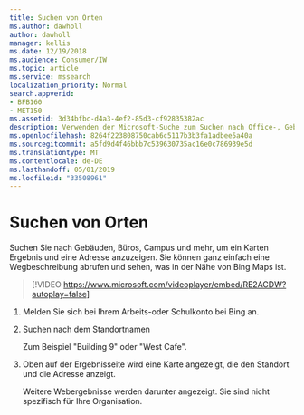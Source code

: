 ```yaml
---
title: Suchen von Orten
ms.author: dawholl
author: dawholl
manager: kellis
ms.date: 12/19/2018
ms.audience: Consumer/IW
ms.topic: article
ms.service: mssearch
localization_priority: Normal
search.appverid:
- BFB160
- MET150
ms.assetid: 3d34bfbc-d4a3-4ef2-85d3-cf92835382ac
description: Verwenden der Microsoft-Suche zum Suchen nach Office-, Gebäude-und anderen Arbeitsbereichs Standorten, Abrufen von Wegbeschreibungen und mehr
ms.openlocfilehash: 8264f223808750cab6c5117b3b3fa1adbee5a40a
ms.sourcegitcommit: a5fd9d4f46bbb7c539630735ac16e0c786939e5d
ms.translationtype: MT
ms.contentlocale: de-DE
ms.lasthandoff: 05/01/2019
ms.locfileid: "33508961"
---
```

# <a name="find-locations"></a>Suchen von Orten

Suchen Sie nach Gebäuden, Büros, Campus und mehr, um ein Karten Ergebnis und eine Adresse anzuzeigen. Sie können ganz einfach eine Wegbeschreibung abrufen und sehen, was in der Nähe von Bing Maps ist.

> [!VIDEO https://www.microsoft.com/videoplayer/embed/RE2ACDW?autoplay=false]
  
1. Melden Sie sich bei Ihrem Arbeits-oder Schulkonto bei Bing an.
    
2. Suchen nach dem Standortnamen
    
    Zum Beispiel "Building 9" oder "West Cafe".
    
3. Oben auf der Ergebnisseite wird eine Karte angezeigt, die den Standort und die Adresse anzeigt.
    
    Weitere Webergebnisse werden darunter angezeigt. Sie sind nicht spezifisch für Ihre Organisation.

  

